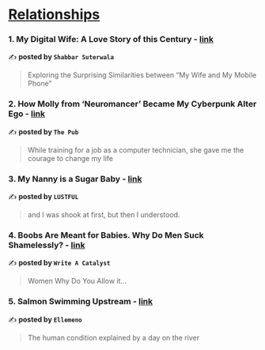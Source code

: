 
<h1><a href=https://medium.com/tag/relationships/recommended target="_blank" rel="noopener noreferrer">Relationships</a></h1>
<h3>1. My Digital Wife: A Love Story of this Century - <a href="https://medium.com/@shabbarsuterwala/my-digital-wife-a-love-story-of-this-century-9adb4a70d561" target="_blank" rel="noopener noreferrer">link</a></h3>

✍️ **posted by `Shabbar Suterwala`**

<blockquote>Exploring the Surprising Similarities between “My Wife and My Mobile Phone”</blockquote>

<h3>2. How Molly from ‘Neuromancer’ Became My Cyberpunk Alter Ego - <a href="https://medium.com/the-pub/how-molly-from-neuromancer-became-my-cyberpunk-alter-ego-65462b3ed968" target="_blank" rel="noopener noreferrer">link</a></h3>

✍️ **posted by `The Pub`**

<blockquote>While training for a job as a computer technician, she gave me the courage to change my life</blockquote>

<h3>3. My Nanny is a Sugar Baby - <a href="https://medium.com/lust-ing/my-nanny-is-a-sugar-baby-28d1d586ffc0" target="_blank" rel="noopener noreferrer">link</a></h3>

✍️ **posted by `LUSTFUL`**

<blockquote>and I was shook at first, but then I understood.</blockquote>

<h3>4. Boobs Are Meant for Babies. Why Do Men Suck Shamelessly? - <a href="https://medium.com/write-a-catalyst/boobs-are-meant-for-babies-why-do-men-suck-shamelessly-ec77a484f12e" target="_blank" rel="noopener noreferrer">link</a></h3>

✍️ **posted by `Write A Catalyst`**

<blockquote>Women Why Do You Allow it…</blockquote>

<h3>5. Salmon Swimming Upstream - <a href="https://medium.com/ellemeno/salmon-swimming-upstream-90e656fc4901" target="_blank" rel="noopener noreferrer">link</a></h3>

✍️ **posted by `Ellemeno`**

<blockquote>The human condition explained by a day on the river</blockquote>

